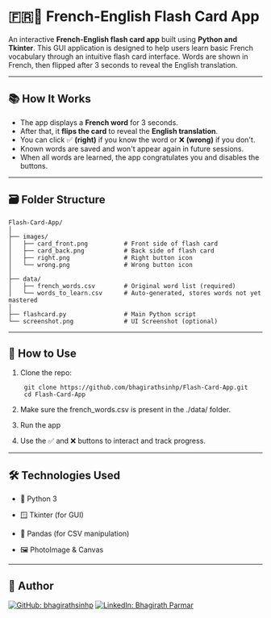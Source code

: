 # 🇫🇷🧠 French-English Flash Card App

An interactive **French-English flash card app** built using **Python and Tkinter**. This GUI application is designed to help users learn basic French vocabulary through an intuitive flash card interface. Words are shown in French, then flipped after 3 seconds to reveal the English translation.

---

## 📚 How It Works

- The app displays a **French word** for 3 seconds.
- After that, it **flips the card** to reveal the **English translation**.
- You can click ✅ **(right)** if you know the word or ❌ **(wrong)** if you don't.
- Known words are saved and won't appear again in future sessions.
- When all words are learned, the app congratulates you and disables the buttons.

---

## 🗃️ Folder Structure

    Flash-Card-App/
    │
    ├── images/
    │   ├── card_front.png          # Front side of flash card
    │   ├── card_back.png           # Back side of flash card
    │   ├── right.png               # Right button icon
    │   └── wrong.png               # Wrong button icon
    │
    ├── data/
    │   ├── french_words.csv        # Original word list (required)
    │   └── words_to_learn.csv      # Auto-generated, stores words not yet mastered
    │
    ├── flashcard.py                # Main Python script
    └── screenshot.png              # UI Screenshot (optional)

---

## 💾 How to Use

1. Clone the repo:

        git clone https://github.com/bhagirathsinhp/Flash-Card-App.git
        cd Flash-Card-App

2. Make sure the french_words.csv is present in the ./data/ folder.
3. Run the app
4. Use the ✅ and ❌ buttons to interact and track progress.

---

## 🛠️ Technologies Used

- 🐍 Python 3

- 🪟 Tkinter (for GUI)

- 📄 Pandas (for CSV manipulation)

- 🖼️ PhotoImage & Canvas

---

## 👤 Author

[![GitHub: bhagirathsinhp](https://img.shields.io/github/followers/bhagirathsinhp?label=Follow&style=social)](https://github.com/bhagirathsinhp)
[![LinkedIn: Bhagirath Parmar](https://img.shields.io/badge/-Bhagirath%20Parmar-blue?style=flat-square&logo=Linkedin&logoColor=white&link=https://www.linkedin.com/in/bhagirath-parmar-385865269/)](https://www.linkedin.com/in/bhagirath-parmar-385865269/)
